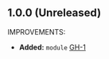 ## 1.0.0 (Unreleased)

IMPROVEMENTS:

- **Added:** `module` [GH-1](https://github.com/terraform-alicloud-modules/terraform-alicloud-maxcompute-project/pull/1)
